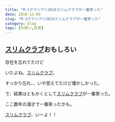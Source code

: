 ```yaml
---
title: "M-1グランプリ2016スリムクラブが一番笑った"
date: 2016-12-05
slug: "M-1グランプリ2016スリムクラブが一番笑った"
category: blog
tags: [お笑い,日常]
---
```

<h2><a class="keyword" href="http://d.hatena.ne.jp/keyword/%A5%B9%A5%EA%A5%E0%A5%AF%A5%E9%A5%D6">スリムクラブ</a>おもしろい</h2>

<p>存在を忘れてたけど</p>

<p>いたよね。<a class="keyword" href="http://d.hatena.ne.jp/keyword/%A5%B9%A5%EA%A5%E0%A5%AF%A5%E9%A5%D6">スリムクラブ</a>。</p>

<p>すっかり忘れ、、いや覚えてたけど懐かしかった。</p>

<p>で、結果はともかくとして<a class="keyword" href="http://d.hatena.ne.jp/keyword/%A5%B9%A5%EA%A5%E0%A5%AF%A5%E9%A5%D6">スリムクラブ</a>が一番笑った。</p>

<p>ここ数年の漫才で一番笑ったかも。</p>

<p><a class="keyword" href="http://d.hatena.ne.jp/keyword/%A5%B9%A5%EA%A5%E0%A5%AF%A5%E9%A5%D6">スリムクラブ</a>、いーよ！！</p>
